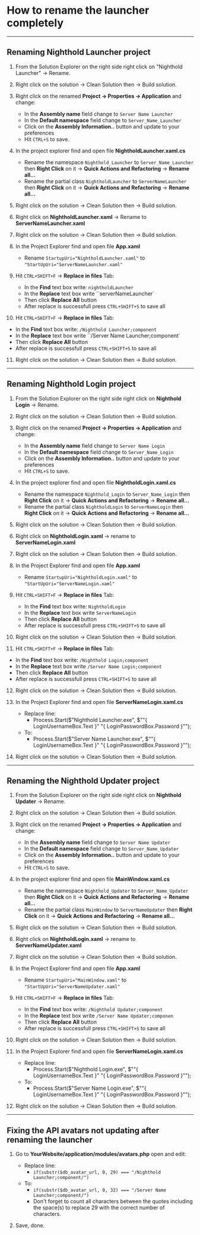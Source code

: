# How to rename the launcher completely
______
## Renaming Nighthold Launcher project

1. From the Solution Explorer on the right side right click on "Nighthold Launcher" -> Rename.

2. Right click on the solution -> Clean Solution then -> Build solution.

3. Right click on the renamed **Project -> Properties -> Application** and change:
   - In the **Assembly name** field change to ``Server Name Launcher``
   - In the **Default namespace** field change to ``Server_Name_Launcher``
   - Click on the **Assembly Information..** button and update to your preferences
   - Hit ``CTRL+S`` to save.

4. In the project explorer find and open file **NightholdLauncher.xaml.cs**
   - Rename the namespace ``Nighthold_Launcher`` to ``Server_Name_Launcher`` then **Right Click** on it -> **Quick Actions and Refactoring** -> **Rename all...**
   - Rename the partial class ``NightholdLauncher`` to ``ServerNameLauncher`` then **Right Click** on it -> **Quick Actions and Refactoring** -> **Rename all...**

5. Right click on the solution -> Clean Solution then -> Build solution.

6. Right click on **NightholdLauncher.xaml** -> Rename to **ServerNameLauncher.xaml**

7. Right click on the solution -> Clean Solution then -> Build solution.

8. In the Project Explorer find and open file **App.xaml**
   - Rename ``StartupUri="NightholdLauncher.xaml"`` to ``"StartUpUri="ServerNameLauncher.xaml"``

9. Hit ``CTRL+SHIFT+F`` -> **Replace in files** Tab:
   - In the **Find** text box write: ``nightholdLauncher``
   - In the **Replace** text box write ``serverNameLauncher`
   - Then click **Replace All** button
   - After replace is successfull press ``CTRL+SHIFT+S`` to save all

10. Hit ``CTRL+SHIFT+F`` -> **Replace in files** Tab:
   - In the **Find** text box write: ``/Nighthold Launcher;component``
   - In the **Replace** text box write ``/Server Name Launcher;component`
   - Then click **Replace All** button
   - After replace is successfull press ``CTRL+SHIFT+S`` to save all

11. Right click on the solution -> Clean Solution then -> Build solution.

______
## Renaming Nighthold Login project

1. From the Solution Explorer on the right side right click on **Nighthold Login** -> Rename.

2. Right click on the solution -> Clean Solution then -> Build solution.

3. Right click on the renamed **Project -> Properties -> Application** and change:
   - In the **Assembly name** field change to ``Server Name Login``
   - In the **Default namespace** field change to ``Server_Name_Login``
   - Click on the **Assembly Information..** button and update to your preferences
   - Hit ``CTRL+S`` to save.

4. In the project explorer find and open file **NightholdLogin.xaml.cs**
   - Rename the namespace ``Nighthold_Login`` to ``Server_Name_Login`` then **Right Click** on it -> **Quick Actions and Refactoring** -> **Rename all...**
   - Rename the partial class ``NightholdLogin`` to ``ServerNameLogin`` then **Right Click** on it -> **Quick Actions and Refactoring** -> **Rename all...**

5. Right click on the solution -> Clean Solution then -> Build solution.

6. Right click on **NightholdLogin.xaml** -> rename to **ServerNameLogin.xaml**

7. Right click on the solution -> Clean Solution then -> Build solution.

8. In the Project Explorer find and open file **App.xaml**
   - Rename ``StartupUri="NightholdLogin.xaml"`` to ``"StartUpUri="ServerNameLogin.xaml"``

9. Hit ``CTRL+SHIFT+F`` -> **Replace in files** Tab:
   - In the **Find** text box write: ``NightholdLogin``
   - In the **Replace** text box write ``ServerNameLogin``
   - Then click **Replace All** button
   - After replace is successfull press ``CTRL+SHIFT+S`` to save all

10. Right click on the solution -> Clean Solution then -> Build solution.

11. Hit ``CTRL+SHIFT+F`` -> **Replace in files** Tab:
   - In the **Find** text box write: ``/Nighthold Login;component``
   - In the **Replace** text box write ``/Server Name Login;component``
   - Then click **Replace All** button
   - After replace is successfull press ``CTRL+SHIFT+S`` to save all

12. Right click on the solution -> Clean Solution then -> Build solution.

13. In the Project Explorer find and open file **ServerNameLogin.xaml.cs**
    - Replace line:
       - Process.Start($"Nighthold Launcher.exe", $"\"{ LoginUsernameBox.Text }\" \"{ LoginPasswordBox.Password }\"");
    - To:
       - Process.Start($"Server Name Launcher.exe", $"\"{ LoginUsernameBox.Text }\" \"{ LoginPasswordBox.Password }\"");

14. Right click on the solution -> Clean Solution then -> Build solution.

______
## Renaming the Nighthold Updater project

1. From the Solution Explorer on the right side right click on **Nighthold Updater** -> Rename.

2. Right click on the solution -> Clean Solution then -> Build solution.

3. Right click on the renamed **Project -> Properties -> Application** and change:
   - In the **Assembly name** field change to ``Server Name Updater``
   - In the **Default namespace** field change to ``Server_Name_Updater``
   - Click on the **Assembly Information..** button and update to your preferences
   - Hit ``CTRL+S`` to save.

4. In the project explorer find and open file **MainWindow.xaml.cs**
   - Rename the namespace ``Nighthold_Updater`` to ``Server_Name_Updater`` then **Right Click** on it -> **Quick Actions and Refactoring** -> **Rename all...**
   - Rename the partial class ``MainWindow`` to ``ServerNameUpdater`` then **Right Click** on it -> **Quick Actions and Refactoring** -> **Rename all...**

5. Right click on the solution -> Clean Solution then -> Build solution.

6. Right click on **NightholdLogin.xaml** -> rename to **ServerNameUpdater.xaml**

7. Right click on the solution -> Clean Solution then -> Build solution.

8. In the Project Explorer find and open file **App.xaml**
   - Rename ``StartupUri="MainWindow.xaml"`` to ``"StartUpUri="ServerNameUpdater.xaml"``

9. Hit ``CTRL+SHIFT+F`` -> **Replace in files** Tab:
   - In the **Find** text box write: ``/Nighthold Updater;component``
   - In the **Replace** text box write ``/Server Name Updater;componen``
   - Then click **Replace All** button
   - After replace is successfull press ``CTRL+SHIFT+S`` to save all

10. Right click on the solution -> Clean Solution then -> Build solution.

11. In the Project Explorer find and open file **ServerNameLogin.xaml.cs**
    - Replace line:
       - Process.Start($"Nighthold Login.exe", $"\"{ LoginUsernameBox.Text }\" \"{ LoginPasswordBox.Password }\"");
    - To:
       - Process.Start($"Server Name Login.exe", $"\"{ LoginUsernameBox.Text }\" \"{ LoginPasswordBox.Password }\"");


12. Right click on the solution -> Clean Solution then -> Build solution.

______
## Fixing the API avatars not updating after renaming the launcher

1. Go to **YourWebsite/application/modules/avatars.php** open and edit:
   - Replace line:
      - ``if(substr($db_avatar_url, 0, 29) === "/Nighthold Launcher;component/")``
   - To:
      - ``if(substr($db_avatar_url, 0, 32) === "/Server Name Launcher;component/")``
      - Don't forget to count all characters between the quotes including the space(s) to replace 29 with the correct number of characters.

2. Save, done.
